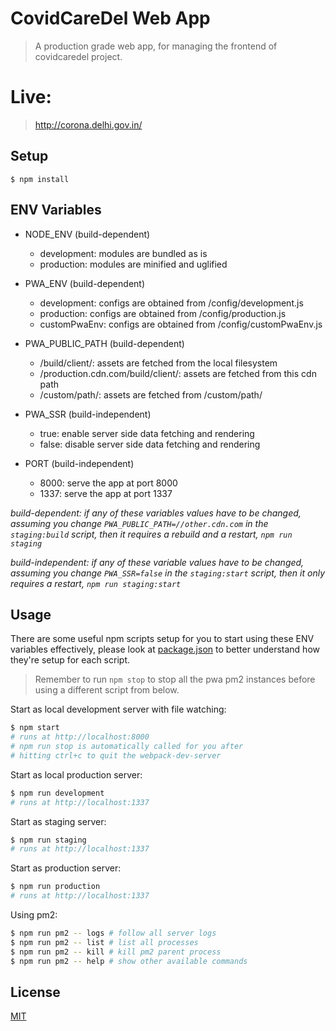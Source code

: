# CovidCareDel Web App
> A production grade web app, for managing the frontend of covidcaredel project.
# Live: 
> http://corona.delhi.gov.in/

## Setup
```
$ npm install
```

## ENV Variables
- NODE_ENV (build-dependent)
  - development: modules are bundled as is
  - production: modules are minified and uglified

- PWA_ENV (build-dependent)
  - development: configs are obtained from /config/development.js
  - production: configs are obtained from /config/production.js
  - customPwaEnv: configs are obtained from /config/customPwaEnv.js

- PWA_PUBLIC_PATH (build-dependent)
  - /build/client/: assets are fetched from the local filesystem
  - /production.cdn.com/build/client/: assets are fetched from this cdn path
  - /custom/path/: assets are fetched from /custom/path/

- PWA_SSR (build-independent)
  - true: enable server side data fetching and rendering
  - false: disable server side data fetching and rendering

- PORT (build-independent)
  - 8000: serve the app at port 8000
  - 1337: serve the app at port 1337

*build-dependent: if any of these variables values have to be changed, assuming you change `PWA_PUBLIC_PATH=//other.cdn.com` in the `staging:build` script, then it requires a rebuild and a restart, `npm run staging`*

*build-independent: if any of these variable values have to be changed, assuming you change `PWA_SSR=false` in the `staging:start` script, then it only requires a restart, `npm run staging:start`*

## Usage
There are some useful npm scripts setup for you to start using these ENV variables effectively, please look at [package.json](./package.json) to better understand how they're setup for each script.

>Remember to run `npm stop` to stop all the pwa pm2 instances before using a different script from below.

Start as local development server with file watching:
```bash
$ npm start
# runs at http://localhost:8000
# npm run stop is automatically called for you after
# hitting ctrl+c to quit the webpack-dev-server
```

Start as local production server:
```bash
$ npm run development
# runs at http://localhost:1337
```

Start as staging server:
```bash
$ npm run staging
# runs at http://localhost:1337
```

Start as production server:
```bash
$ npm run production
# runs at http://localhost:1337
```

Using pm2:
```bash
$ npm run pm2 -- logs # follow all server logs
$ npm run pm2 -- list # list all processes
$ npm run pm2 -- kill # kill pm2 parent process
$ npm run pm2 -- help # show other available commands
```

## License
[MIT](./LICENSE)

